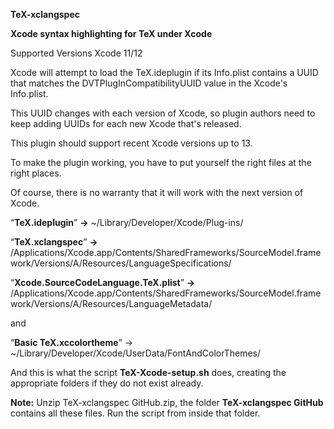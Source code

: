 **TeX-xclangspec**

**Xcode syntax highlighting for TeX under Xcode**

Supported Versions Xcode 11/12 

Xcode will attempt to load the TeX.ideplugin if its Info.plist contains a UUID that matches the DVTPlugInCompatibilityUUID value in the Xcode's Info.plist.

This UUID changes with each version of Xcode, so plugin authors need to keep adding UUIDs for each new Xcode that's released.

This plugin should support recent Xcode versions up to 13.

To make the plugin working, you have to put yourself the right files at the right places.

Of course, there is no warranty that it will work with the next version of Xcode.

“**TeX.ideplugin**” **->** ~/Library/Developer/Xcode/Plug-ins/

“**TeX.xclangspec**” **->** /Applications/Xcode.app/Contents/SharedFrameworks/SourceModel.framework/Versions/A/Resources/LanguageSpecifications/

“**Xcode.SourceCodeLanguage.TeX.plist**” **->** /Applications/Xcode.app/Contents/SharedFrameworks/SourceModel.framework/Versions/A/Resources/LanguageMetadata/

and

“**Basic TeX.xccolortheme**” -> ~/Library/Developer/Xcode/UserData/FontAndColorThemes/

And this is what the script **TeX-Xcode-setup.sh** does, creating the appropriate folders if they do not exist already.

**Note:** Unzip TeX-xclangspec GitHub.zip, the folder **TeX-xclangspec GitHub** contains all these files. Run the script from inside that folder.
